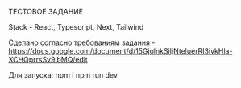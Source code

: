 ТЕСТОВОЕ ЗАДАНИЕ

Stack - React, Typescript,  Next, Tailwind

Сделано согласно требованиям задания - https://docs.google.com/document/d/15GjolnkSiIjNteluerRI3ivkHla-XCHQprrsSv9ibMQ/edit

Для запуска: 
npm i 
npm run dev
